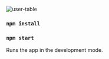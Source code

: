 ![user-table](https://user-images.githubusercontent.com/48125552/236683758-495d0449-210d-4865-8997-9f6dad1ef485.JPG)

### `npm install`

### `npm start`
Runs the app in the development mode.
